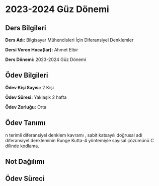 # 2023-2024 Güz Dönemi

## Ders Bilgileri
**Ders Adı:** Bilgisayar Mühendisleri İçin Diferansiyel Denklemler

**Dersi Veren Hoca(lar):** Ahmet Elbir

**Ders Dönemi:** 2023-2024 Güz Dönemi  

## Ödev Bilgileri

**Ödev Kişi Sayısı:** 2 Kişi

**Ödev Süresi:** Yaklaşık 2 hafta

**Ödev Zorluğu:** Orta 

## Ödev Tanımı
n terimli diferansiyel denklem kavramı , sabit katsayılı doğrusal adi diferansiyel denkleminin Runge Kutta-4 yöntemiyle sayısal çözümünü C dilinde kodlama.

## Not Dağılımı

## Ödev Süreci
